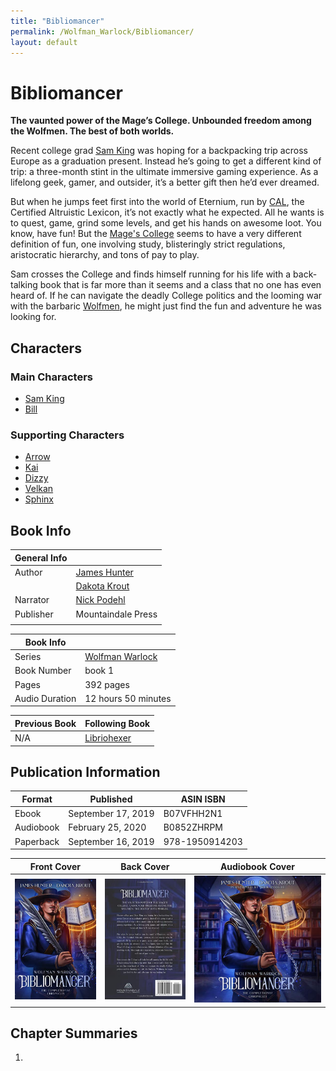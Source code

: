 ```yaml
---
title: "Bibliomancer"
permalink: /Wolfman_Warlock/Bibliomancer/
layout: default
---
```

# Bibliomancer
**The vaunted power of the Mage’s College. Unbounded freedom among the Wolfmen. The best of both worlds.**

Recent college grad [Sam King](../../_Characters/WolfmanWarlock/Sam.md) was hoping for a backpacking trip across Europe as a graduation present. Instead he’s going to get a different kind of trip: a three-month stint in the ultimate immersive gaming experience. As a lifelong geek, gamer, and outsider, it’s a better gift then he’d ever dreamed.

But when he jumps feet first into the world of Eternium, run by [CAL](../../_Characters/DivineDungeon/Cal.md), the Certified Altruistic Lexicon, it’s not exactly what he expected. All he wants is to quest, game, grind some levels, and get his hands on awesome loot. You know, have fun! But the [Mage's College](../../_Atlas/CCandDD/MagesCollege.md) seems to have a very different definition of fun, one involving study, blisteringly strict regulations, aristocratic hierarchy, and tons of pay to play.

Sam crosses the College and finds himself running for his life with a back-talking book that is far more than it seems and a class that no one has even heard of. If he can navigate the deadly College politics and the looming war with the barbaric [Wolfmen](../../_Characters/WolfmanWarlock/Wolfmen.md), he might just find the fun and adventure he was looking for. 

## Characters

### Main Characters
- [Sam King](../../_Characters/WolfmanWarlock/Sam.md)
- [Bill](../../_Characters/WolfmanWarlock/Bill.md)

### Supporting Characters
- [Arrow](../../_Characters/WolfmanWarlock/Arrow.md)
- [Kai](../../_Characters/WolfmanWarlock/Kai.md)
- [Dizzy](../../_Characters/WolfmanWarlock/Dizzy.md)
- [Velkan](../../_Characters/WolfmanWarlock/Velkan.md)
- [Sphinx](../../_Characters/WolfmanWarlock/Sphinx.md)

## Book Info

| General Info |  |
|---|---|
| Author| [James Hunter](../../_Lexicon/JamesHunter.md) |
|  | [Dakota Krout](../../_Lexicon/DakotaKrout.md) |
| Narrator| [Nick Podehl](../../_Lexicon/NickPodehl.md) |
| Publisher | Mountaindale Press |
| |  |

| Book Info |  |
|---|---|
| Series | [Wolfman Warlock](WolfmanWarlock.md) |
| Book Number | book 1 |
| Pages | 392 pages |
| Audio Duration| 12 hours 50 minutes |

| Previous Book | Following Book |
|---|---|
| N/A | [Libriohexer](Libriohexer.md) |

## Publication Information

| Format | Published | ASIN ISBN |
|---|---|---|
| Ebook | September 17, 2019 | B07VFHH2N1 |
| Audiobook | February 25, 2020 | B0852ZHRPM |
| Paperback | September 16, 2019 | 978-1950914203 | 

| Front Cover | Back Cover | Audiobook Cover |
|---|---|---|
| ![bibliomancercover](../../images/Wolfman%20Warlock/Bibliomancer/bibliomancercover.jpg) | ![bibliomancer_backcover](../../images/Wolfman%20Warlock/Bibliomancer/bibliomancer_backcover.jpg) | ![bibliomancer_audiocover](../../images/Wolfman%20Warlock/Bibliomancer/bibliomancer_audiocover.jpg) |

## Chapter Summaries

1.